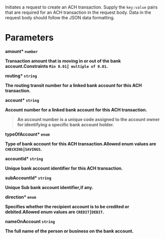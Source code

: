 Initiates a request to create an ACH transaction. Supply the `key:value` pairs that are required for an ACH transaction in the request body. Data in the request body should follow the JSON data formatting.

# Parameters

<strong>amount*<strong> `number`

Transaction amount that is moving in or out of the bank account.Constraints `Min 0.01┃ multiple of 0.01`.

<strong>routing*<strong> `string`

The routing transit number for a linked bank account for this ACH transaction.

<strong>account*<strong> `string`

Account number for a linked bank account for this ACH transaction. 

> An account number is a unique code assigned to the account owner for identifying a specific bank account holder.

<strong>typeOfAccount*<strong> `enum`

Type of bank account for this ACH transaction.Allowed enum values are `CHECKING┃SAVINGS`.

<strong>accountId*<strong> `string`

Unique bank account identifier for this ACH transaction.

<strong>subAccountId*<strong> `string`

Unique Sub bank account identifier,if any.

<strong>direction*<strong> `enum`

Specifies whether the recipient account is to be credited or debited.Allowed enum values are `CREDIT┃DEBIT`.

<strong>nameOnAccount<strong> `string`

The full name of the person or business on the bank account.